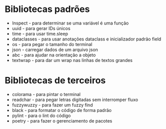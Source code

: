 # Bibliotecas padrões

- Inspect - para determinar se uma variável é uma função
- uuid - para gerar IDs únicos
- time - para usar time.sleep
- dataclasses - para usar anotações dataclass e inicializador padrão field
- os - para pegar o tamanho do terminal
- json - carregar dados de um arquivo json
- abc - para ajudar na orientação a objeto
- textwrap - para dar um wrap nas linhas de textos grandes


# Bibliotecas de terceiros

- colorama - para pintar o terminal
- readchar - para pegar letras digitadas sem interromper fluxo
- fuzzywuzzy - para fazer um fuzzy find
- black - para formatar o código de forma padrão
- pylint - para o lint do código
- poetry - para fazer o gerenciamento de pacotes
